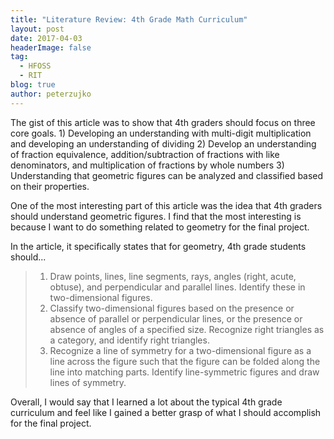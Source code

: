 ```yaml
---
title: "Literature Review: 4th Grade Math Curriculum"
layout: post
date: 2017-04-03
headerImage: false
tag:
  - HFOSS
  - RIT
blog: true
author: peterzujko
---
```


The gist of this article was to show that 4th graders should focus on three core goals. 1) Developing an understanding with multi-digit multiplication and developing an understanding of dividing 2) Develop an understanding of fraction equivalence, addition/subtraction of fractions with like denominators, and multiplication of fractions by whole numbers 3) Understanding that geometric figures can be analyzed and classified based on their properties. 

One of the most interesting part of this article was the idea that 4th graders should understand geometric figures. I find that the most interesting is because I want to do something related to geometry for the final project.

In the article, it specifically states that for geometry, 4th grade students should...
> 1. Draw points, lines, line segments, rays, angles (right, acute, obtuse), and perpendicular and parallel lines. Identify these in two-dimensional figures.
> 2. Classify two-dimensional figures based on the presence or absence of parallel or perpendicular lines, or the presence or absence of angles of a specified size. Recognize right triangles as a category, and identify right triangles. 
> 3. Recognize a line of symmetry for a two-dimensional figure as a line across the figure such that the figure can be folded along the line into matching parts. Identify line-symmetric figures and draw lines of symmetry. 

Overall, I would say that I learned a lot about the typical 4th grade curriculum and feel like I gained a better grasp of what I should accomplish for the final project.
